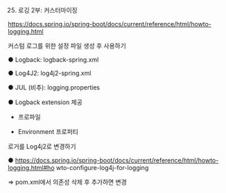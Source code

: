 25. 로깅 2부: 커스터마이징

https://docs.spring.io/spring-boot/docs/current/reference/html/howto-logging.html

커스텀 로그를 위한 설정 파일 생성 후 사용하기

● Logback: logback-spring.xml

● Log4J2: log4j2-spring.xml

● JUL (비추): logging.properties

● Logback extension 제공

- 프로파일 <springProfile name=”프로파일”>

- Environment 프로퍼티 <springProperty>

로거를 Log4j2로 변경하기

● https://docs.spring.io/spring-boot/docs/current/reference/html/howto-logging.html#ho
wto-configure-log4j-for-logging

=> pom.xml에서 의존성 삭제 후 추가하면 변경